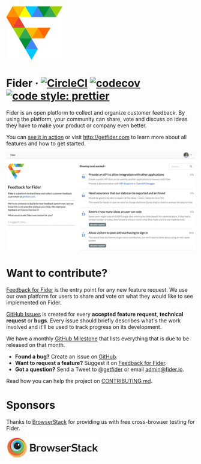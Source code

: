 ![](/public/assets/images/logo-small.png)

# Fider &middot; [![CircleCI](https://circleci.com/gh/getfider/fider/tree/master.svg?style=svg)](https://circleci.com/gh/getfider/fider/tree/master) [![codecov](https://codecov.io/gh/getfider/fider/branch/master/graph/badge.svg)](https://codecov.io/gh/getfider/fider) [![code style: prettier](https://img.shields.io/badge/code_style-prettier-ff69b4.svg?style=flat-square)](https://github.com/prettier/prettier)

Fider is an open platform to collect and organize customer feedback. By using the platform, your community can share, vote and discuss on ideas they have to make your product or company even better.

You can [see it in action](https://feedback.fider.io/) or visit http://getfider.com to learn more about all features and how to get started.

![](etc/homepage.png)

# Want to contribute?

[Feedback for Fider](https://feedback.fider.io/) is the entry point for any new feature request. We use our own platform for users to share and vote on what they would like to see implemented on Fider.

[GitHub Issues](https://github.com/getfider/fider/issues) is created for every **accepted feature request**, **technical request** or **bugs**. Every issue should briefly describes what's the work involved and it'll be used to track progress on its development.

We have a monthly [GitHub Milestone](https://github.com/getfider/fider/milestones) that lists everything that is due to be released on that month.

* **Found a bug?** Create an issue on [GitHub](https://github.com/getfider/fider/issues).
* **Want to request a feature?** Suggest it on [Feedback for Fider](https://feedback.fider.io/).
* **Got a question?** Send a Tweet to [@getfider](twitter.com/getfider) or email admin@fider.io.

Read how you can help the project on [CONTRIBUTING.md](CONTRIBUTING.md).

# Sponsors

Thanks to [BrowserStack](https://browserstack.com/) for providing us with free cross-browser testing for Fider.

[![](etc/browserstack.png)](https://browserstack.com/)
